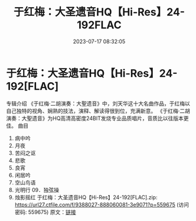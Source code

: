 ﻿---
title: 于红梅：大圣遗音HQ【Hi-Res】24-192FLAC
date: 2023-07-17 08:32:05
categories: 古典音乐、新世纪、纯音雅乐
tags: 纯音雅乐
---
# 于红梅：大圣遗音HQ【Hi-Res】24-192[FLAC]

专辑介绍
《于红梅·二胡演奏：大聖遗音》中，刘天华这十大名曲作品，于红梅以自己独特的视角、娴熟的技法，演释、解读得很到位，充满新意。
《于红梅·二胡演奏：大聖遗音》为HQ高清高密度24BIT发烧专业品质唱片，音质比以往版本更佳。
曲目
01. 病中吟
02. 月夜
03. 苦闷之讴
04. 悲歌
05. 良宵
06. 闲居吟
07. 空山鸟语
08. 光明行
09．独弦操
10. 烛影摇红
于红梅：大圣遗音HQ【Hi-Res】24-192[FLAC].zip: https://url27.ctfile.com/f/9388027-888060081-3e9071?p=559675
(访问密码: 559675)
原文：[链接](https://blog.sina.com.cn/s/blog_1647c7e76010312q4.html)